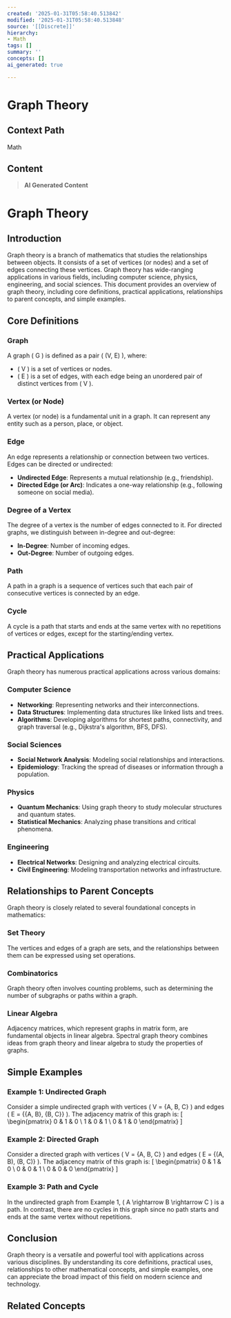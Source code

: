 ```yaml
---
created: '2025-01-31T05:58:40.513842'
modified: '2025-01-31T05:58:40.513848'
source: '[[Discrete]]'
hierarchy:
- Math
tags: []
summary: ''
concepts: []
ai_generated: true

---
```


# Graph Theory

## Context Path
Math

## Content
> **AI Generated Content**
 # Graph Theory

## Introduction

Graph theory is a branch of mathematics that studies the relationships between objects. It consists of a set of vertices (or nodes) and a set of edges connecting these vertices. Graph theory has wide-ranging applications in various fields, including computer science, physics, engineering, and social sciences. This document provides an overview of graph theory, including core definitions, practical applications, relationships to parent concepts, and simple examples.

## Core Definitions

### Graph
A graph \( G \) is defined as a pair \( (V, E) \), where:
- \( V \) is a set of vertices or nodes.
- \( E \) is a set of edges, with each edge being an unordered pair of distinct vertices from \( V \).

### Vertex (or Node)
A vertex (or node) is a fundamental unit in a graph. It can represent any entity such as a person, place, or object.

### Edge
An edge represents a relationship or connection between two vertices. Edges can be directed or undirected:
- **Undirected Edge**: Represents a mutual relationship (e.g., friendship).
- **Directed Edge (or Arc)**: Indicates a one-way relationship (e.g., following someone on social media).

### Degree of a Vertex
The degree of a vertex is the number of edges connected to it. For directed graphs, we distinguish between in-degree and out-degree:
- **In-Degree**: Number of incoming edges.
- **Out-Degree**: Number of outgoing edges.

### Path
A path in a graph is a sequence of vertices such that each pair of consecutive vertices is connected by an edge.

### Cycle
A cycle is a path that starts and ends at the same vertex with no repetitions of vertices or edges, except for the starting/ending vertex.

## Practical Applications

Graph theory has numerous practical applications across various domains:

### Computer Science
- **Networking**: Representing networks and their interconnections.
- **Data Structures**: Implementing data structures like linked lists and trees.
- **Algorithms**: Developing algorithms for shortest paths, connectivity, and graph traversal (e.g., Dijkstra's algorithm, BFS, DFS).

### Social Sciences
- **Social Network Analysis**: Modeling social relationships and interactions.
- **Epidemiology**: Tracking the spread of diseases or information through a population.

### Physics
- **Quantum Mechanics**: Using graph theory to study molecular structures and quantum states.
- **Statistical Mechanics**: Analyzing phase transitions and critical phenomena.

### Engineering
- **Electrical Networks**: Designing and analyzing electrical circuits.
- **Civil Engineering**: Modeling transportation networks and infrastructure.

## Relationships to Parent Concepts

Graph theory is closely related to several foundational concepts in mathematics:

### Set Theory
The vertices and edges of a graph are sets, and the relationships between them can be expressed using set operations.

### Combinatorics
Graph theory often involves counting problems, such as determining the number of subgraphs or paths within a graph.

### Linear Algebra
Adjacency matrices, which represent graphs in matrix form, are fundamental objects in linear algebra. Spectral graph theory combines ideas from graph theory and linear algebra to study the properties of graphs.

## Simple Examples

### Example 1: Undirected Graph
Consider a simple undirected graph with vertices \( V = \{A, B, C\} \) and edges \( E = \{\{A, B\}, \{B, C\}\} \). The adjacency matrix of this graph is:
\[
\begin{pmatrix}
0 & 1 & 0 \\
1 & 0 & 1 \\
0 & 1 & 0
\end{pmatrix}
\]

### Example 2: Directed Graph
Consider a directed graph with vertices \( V = \{A, B, C\} \) and edges \( E = \{(A, B), (B, C)\} \). The adjacency matrix of this graph is:
\[
\begin{pmatrix}
0 & 1 & 0 \\
0 & 0 & 1 \\
0 & 0 & 0
\end{pmatrix}
\]

### Example 3: Path and Cycle
In the undirected graph from Example 1, \( A \rightarrow B \rightarrow C \) is a path. In contrast, there are no cycles in this graph since no path starts and ends at the same vertex without repetitions.

## Conclusion

Graph theory is a versatile and powerful tool with applications across various disciplines. By understanding its core definitions, practical uses, relationships to other mathematical concepts, and simple examples, one can appreciate the broad impact of this field on modern science and technology.

## Related Concepts
